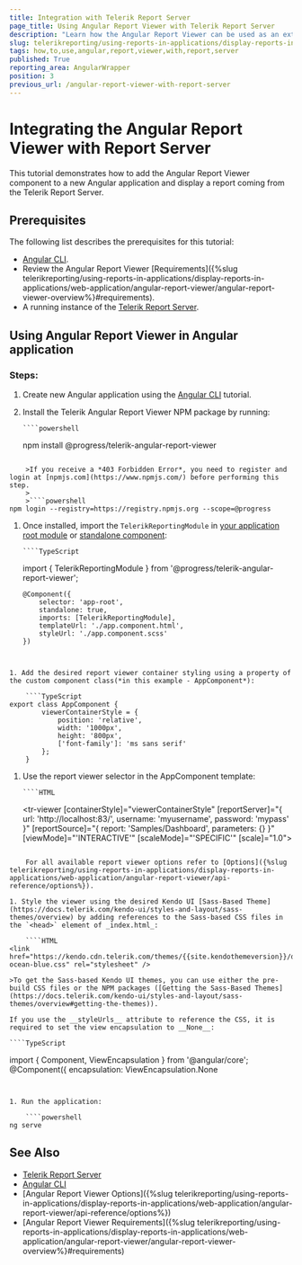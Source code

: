 ```yaml
---
title: Integration with Telerik Report Server
page_title: Using Angular Report Viewer with Telerik Report Server
description: "Learn how the Angular Report Viewer can be used as an external viewer to display reports located and rendered on a Telerik Report Server."
slug: telerikreporting/using-reports-in-applications/display-reports-in-applications/web-application/angular-report-viewer/how-to-use-angular-report-viewer-with-report-server
tags: how,to,use,angular,report,viewer,with,report,server
published: True
reporting_area: AngularWrapper
position: 3
previous_url: /angular-report-viewer-with-report-server
---
```


# Integrating the Angular Report Viewer with Report Server

This tutorial demonstrates how to add the Angular Report Viewer component to a new Angular application and display a report coming from the Telerik Report Server.

## Prerequisites

The following list describes the prerequisites for this tutorial:

- [Angular CLI](https://angular.io/cli).
- Review the Angular Report Viewer [Requirements]({%slug telerikreporting/using-reports-in-applications/display-reports-in-applications/web-application/angular-report-viewer/angular-report-viewer-overview%}#requirements).
- A running instance of the [Telerik Report Server](https://docs.telerik.com/report-server/introduction).

## Using Angular Report Viewer in Angular application

### Steps:

1.  Create new Angular application using the [Angular CLI](https://angular.io/cli) tutorial.
1.  Install the Telerik Angular Report Viewer NPM package by running:

        ````powershell

    npm install @progress/telerik-angular-report-viewer

`````

	>If you receive a *403 Forbidden Error*, you need to register and login at [npmjs.com](https://www.npmjs.com/) before performing this step.
	>
	>````powershell
npm login --registry=https://registry.npmjs.org --scope=@progress
`````

1.  Once installed, import the `TelerikReportingModule` in [your application root module](https://angular.io/guide/ngmodules#!#angular-modularity) or [standalone component](https://angular.dev/guide/components):

        ````TypeScript

    import { TelerikReportingModule } from '@progress/telerik-angular-report-viewer';

        @Component({
        	selector: 'app-root',
        	standalone: true,
        	imports: [TelerikReportingModule],
        	templateUrl: './app.component.html',
        	styleUrl: './app.component.scss'
        })

`````


1. Add the desired report viewer container styling using a property of the custom component class(*in this example - AppComponent*):

	````TypeScript
export class AppComponent {
		viewerContainerStyle = {
			position: 'relative',
			width: '1000px',
			height: '800px',
			['font-family']: 'ms sans serif'
		};
	}
`````

1.  Use the report viewer selector in the AppComponent template:

        ````HTML

    <tr-viewer
    [containerStyle]="viewerContainerStyle"
    [reportServer]="{
    url: 'http://localhost:83/',
    username: 'myusername',
    password: 'mypass'
    }"
    [reportSource]="{
    report: 'Samples/Dashboard',
    parameters: {}
    }"
    [viewMode]="'INTERACTIVE'"
    [scaleMode]="'SPECIFIC'"
    [scale]="1.0">
    </tr-viewer>

`````

	For all available report viewer options refer to [Options]({%slug telerikreporting/using-reports-in-applications/display-reports-in-applications/web-application/angular-report-viewer/api-reference/options%}).

1. Style the viewer using the desired Kendo UI [Sass-Based Theme](https://docs.telerik.com/kendo-ui/styles-and-layout/sass-themes/overview) by adding references to the Sass-based CSS files in the `<head>` element of _index.html_:

	````HTML
<link href="https://kendo.cdn.telerik.com/themes/{{site.kendothemeversion}}/default/default-ocean-blue.css" rel="stylesheet" />
`````

    >To get the Sass-based Kendo UI themes, you can use either the pre-build CSS files or the NPM packages ([Getting the Sass-Based Themes](https://docs.telerik.com/kendo-ui/styles-and-layout/sass-themes/overview#getting-the-themes)).

    If you use the __styleUrls__ attribute to reference the CSS, it is required to set the view encapsulation to __None__:

    ````TypeScript

import { Component, ViewEncapsulation } from '@angular/core';
@Component({
encapsulation: ViewEncapsulation.None

`````


1. Run the application:

	````powershell
ng serve
`````

## See Also

- [Telerik Report Server](https://docs.telerik.com/report-server/introduction)
- [Angular CLI](https://angular.io/cli)
- [Angular Report Viewer Options]({%slug telerikreporting/using-reports-in-applications/display-reports-in-applications/web-application/angular-report-viewer/api-reference/options%})
- [Angular Report Viewer Requirements]({%slug telerikreporting/using-reports-in-applications/display-reports-in-applications/web-application/angular-report-viewer/angular-report-viewer-overview%}#requirements)
